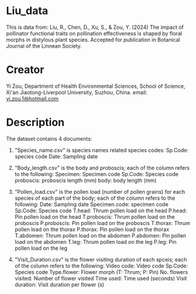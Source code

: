 # Liu_data
This is data from:  Liu, R., Chen, D., Xu, S., &amp; Zou, Y. (2024) The impact of pollinator functional traits on pollination effectiveness is shaped by floral morphs in distylous plant species. Accepted for publication in Botanical Journal of the Linnean Society.

# Creator

Yi Zou, Department of Health Environmental Sciences, School of Science, Xi'an Jiaotong-Liverpool University, Suzhou, China. email: yi.zou.1@hotmail.com

# Description

The dataset contains 4 documents:

1. "Species_name.csv" is species names related species codes:
  Sp.Code: species code
  Date: Sampling date

2. "Body_length.csv" is the body and proboscis; each of the column refers to the following:
  Specimen: Specimen code
  Sp.Code: Species code
  proboscis: proboscis length (mm)
  body: body length (mm)

3. "Pollen_load.csv" is the pollen load (number of pollen grains) for each species of each part of the body; each of the column refers to the following:
  Date: Sampling date
  Specimen.code: specimen code
  Sp.Code: Species code
  T.head: Thrum pollen load on the head
  P.head: Pin pollen load on the head
  T.proboscis: Thrum pollen load on the proboscis
  P.proboscis: Pin pollen load on the proboscis
  T.thorax: Thrum pollen load on the thorax
  P.thorax: Pin pollen load on the thorax	
  T.abdomen: Thrum pollen load on the abdomen
  P.abdomen: Pin pollen load on the abdomen
  T.leg: Thrum pollen load on the leg
  P.leg: Pin pollen load on the leg

4. "Visit_Duration.csv" is the flower visiting duration of each spceis; each of the column refers to the following:
  Video code: Video code
  Sp.Code: Species code
  Type.flower: Flower morph (T: Thrum; P: Pin)
  No. flowers visited: Number of flower visited
  Time used: Time used (seconds)
  Visit duration: Visit duration per flower (s)
